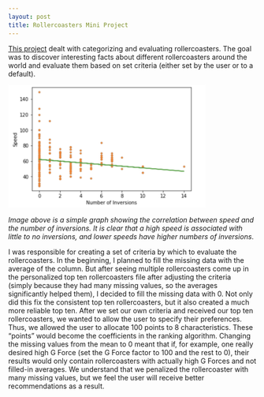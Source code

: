 ```yaml
---
layout: post
title: Rollercoasters Mini Project
---
```


<a href='https://github.com/ssPrimeMinister/Rollercoaster/blob/master/Lydia%20Zhang%20and%20Hayden%20Nelson%20-%20Roller%20Coaster%20Project.ipynb'>This project</a> dealt with categorizing and evaluating rollercoasters. The goal was to discover interesting facts about different rollercoasters around the world and evaluate them based on set criteria (either set by the user or to a default).

<img src="/images/coaster.png" alt="Inversions vs. Speed" width="400" class="center"/>


<i>Image above is a simple graph showing the correlation between speed and the number of inversions. It is clear that a high speed is associated with little to no inversions, and lower speeds have higher numbers of inversions</i>.

I was responsible for creating a set of criteria by which to evaluate the rollercoasters. In the beginning, I planned to fill the missing data with the average of the column. But after seeing multiple rollercoasters come up in the personalized top ten rollercoasters file after adjusting the criteria (simply because they had many missing values, so the averages significantly helped them), I decided to fill the missing data with 0. Not only did this fix the consistent top ten rollercoasters, but it also created a much more reliable top ten. After we set our own criteria and received our top ten rollercoasters, we wanted to allow the user to specify their preferences. Thus, we allowed the user to allocate 100 points to 8 characteristics. These “points” would become the coefficients in the ranking algorithm.  Changing the missing values from the mean to 0 meant that if, for example, one really desired high G Force (set the G Force factor to 100 and the rest to 0), their results would only contain rollercoasters with actually high G Forces and not filled-in averages. We understand that we penalized the rollercoaster with many missing values, but we feel the user will receive better recommendations as a result.